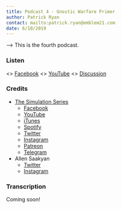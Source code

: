 ```yaml
---
title: Podcast 4 - Gnostic Warfare Primer
author: Patrick Ryan
contact: mailto:patrick.ryan@emblem21.com
date: 6/10/2019
---
```

--> This is the fourth podcast.

### Listen

<> [Facebook](https://www.facebook.com/simulationseries/videos/444207459734304)
<> [YouTube](https://www.youtube.com/watch?v=V4PnkaJVxBg)
<> [Discussion](https://8ch.net/gnosticwarfare/res/605.html)

### Credits

* [The Simulation Series](https://www.simulationseries.com/)
  * [Facebook](https://www.facebook.com/simulationseries)
  * [YouTube](https://www.youtube.com/channel/UC6JhS4GvWf3AJfOTfkrse2w)
  * [iTunes](https://podcasts.apple.com/us/podcast/simulation/id1160455505)
  * [Spotify](https://open.spotify.com/show/4AT6BwdZfBB4evZ8lRZeTr?si=2UKzUfycTkKkX5G7_2x4Zg)
  * [Twitter](https://twitter.com/simulationshow)
  * [Instagram](https://www.instagram.com/simulationseries)
  * [Patreon](https://www.patreon.com/simulationseries)
  * [Telegram](https://t.me/simulationseries)
* Allen Saakyan
  * [Twitter](https://twitter.com/allensaakyan)
  * [Instagram](https://www.instagram.com/allensaakyan)

### Transcription

Coming soon!